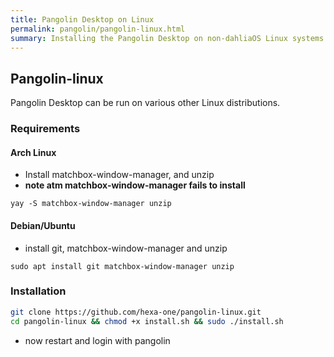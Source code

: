 ```yaml
---
title: Pangolin Desktop on Linux
permalink: pangolin/pangolin-linux.html
summary: Installing the Pangolin Desktop on non-dahliaOS Linux systems
---
```

## Pangolin-linux
Pangolin Desktop can be run on various other Linux distributions.

### Requirements

#### Arch Linux

- Install matchbox-window-manager, and unzip
- **note atm matchbox-window-manager fails to install**

```
yay -S matchbox-window-manager unzip
```

#### Debian/Ubuntu

- install git, matchbox-window-manager and unzip

```
sudo apt install git matchbox-window-manager unzip
```

### Installation

```bash
git clone https://github.com/hexa-one/pangolin-linux.git
cd pangolin-linux && chmod +x install.sh && sudo ./install.sh
```
- now restart and login with pangolin
